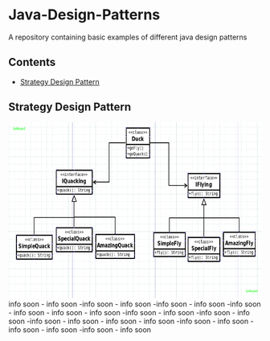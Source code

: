 # Java-Design-Patterns
A repository containing basic examples of different java design patterns

## Contents
- [Strategy Design Pattern](https://jaenuguid.github.io/Java-Design-Patterns/#sdp)




## Strategy Design Pattern<a id="sdp"></a>
 <img src="https://github.com/JaeNuguid/Java-Design-Patterns/blob/master/Strategy%20design%20pattern/strategy-design-pattern.png?raw=true" height="350" width="600"/> <br/>
 info soon - info soon -info soon - info soon -info soon - info soon -info soon - info soon -
 info soon - info soon -info soon - info soon -info soon - info soon -info soon - info soon -
 info soon - info soon -info soon - info soon -info soon - info soon -info soon - info soon 

